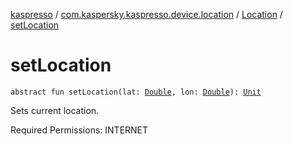 [kaspresso](../../index.md) / [com.kaspersky.kaspresso.device.location](../index.md) / [Location](index.md) / [setLocation](./set-location.md)

# setLocation

`abstract fun setLocation(lat: `[`Double`](https://kotlinlang.org/api/latest/jvm/stdlib/kotlin/-double/index.html)`, lon: `[`Double`](https://kotlinlang.org/api/latest/jvm/stdlib/kotlin/-double/index.html)`): `[`Unit`](https://kotlinlang.org/api/latest/jvm/stdlib/kotlin/-unit/index.html)

Sets current location.

Required Permissions: INTERNET

